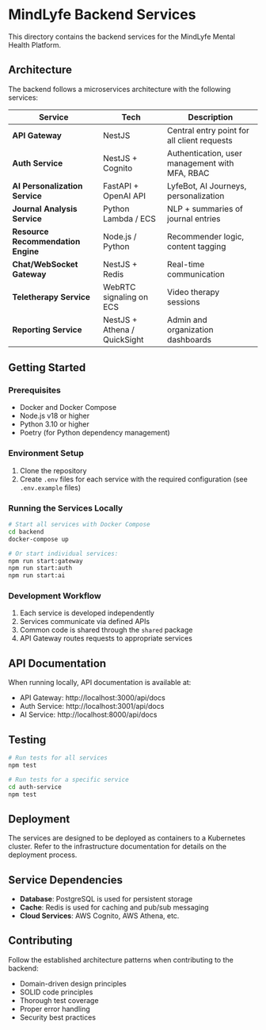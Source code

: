# MindLyfe Backend Services

This directory contains the backend services for the MindLyfe Mental Health Platform.

## Architecture

The backend follows a microservices architecture with the following services:

| Service                            | Tech                         | Description                  |
| ---------------------------------- | ---------------------------- | ---------------------------- |
| **API Gateway**                   | NestJS                       | Central entry point for all client requests |
| **Auth Service**                   | NestJS + Cognito             | Authentication, user management with MFA, RBAC |
| **AI Personalization Service**     | FastAPI + OpenAI API         | LyfeBot, AI Journeys, personalization |
| **Journal Analysis Service**       | Python Lambda / ECS          | NLP + summaries of journal entries |
| **Resource Recommendation Engine** | Node.js / Python             | Recommender logic, content tagging |
| **Chat/WebSocket Gateway**         | NestJS + Redis               | Real-time communication |
| **Teletherapy Service**            | WebRTC signaling on ECS      | Video therapy sessions |
| **Reporting Service**              | NestJS + Athena / QuickSight | Admin and organization dashboards |

## Getting Started

### Prerequisites

- Docker and Docker Compose
- Node.js v18 or higher
- Python 3.10 or higher
- Poetry (for Python dependency management)

### Environment Setup

1. Clone the repository
2. Create `.env` files for each service with the required configuration (see `.env.example` files)

### Running the Services Locally

```bash
# Start all services with Docker Compose
cd backend
docker-compose up

# Or start individual services:
npm run start:gateway
npm run start:auth
npm run start:ai
```

### Development Workflow

1. Each service is developed independently
2. Services communicate via defined APIs
3. Common code is shared through the `shared` package
4. API Gateway routes requests to appropriate services

## API Documentation

When running locally, API documentation is available at:

- API Gateway: http://localhost:3000/api/docs
- Auth Service: http://localhost:3001/api/docs
- AI Service: http://localhost:8000/api/docs

## Testing

```bash
# Run tests for all services
npm test

# Run tests for a specific service
cd auth-service
npm test
```

## Deployment

The services are designed to be deployed as containers to a Kubernetes cluster. Refer to the infrastructure documentation for details on the deployment process.

## Service Dependencies

- **Database**: PostgreSQL is used for persistent storage
- **Cache**: Redis is used for caching and pub/sub messaging
- **Cloud Services**: AWS Cognito, AWS Athena, etc.

## Contributing

Follow the established architecture patterns when contributing to the backend:
- Domain-driven design principles
- SOLID code principles
- Thorough test coverage
- Proper error handling
- Security best practices
